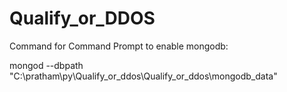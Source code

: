 # Qualify_or_DDOS

Command for Command Prompt to enable mongodb:

mongod --dbpath "C:\pratham\py\Qualify_or_ddos\Qualify_or_ddos\mongodb_data"
